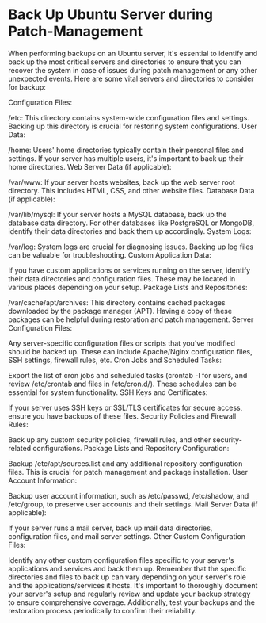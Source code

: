 # Back Up Ubuntu Server during Patch-Management 
When performing backups on an Ubuntu server, it's essential to identify and back up the most critical servers and directories to ensure that you can recover the system in case of issues during patch management or any other unexpected events. Here are some vital servers and directories to consider for backup:

Configuration Files:

/etc: This directory contains system-wide configuration files and settings. Backing up this directory is crucial for restoring system configurations.
User Data:

/home: Users' home directories typically contain their personal files and settings. If your server has multiple users, it's important to back up their home directories.
Web Server Data (if applicable):

/var/www: If your server hosts websites, back up the web server root directory. This includes HTML, CSS, and other website files.
Database Data (if applicable):

/var/lib/mysql: If your server hosts a MySQL database, back up the database data directory. For other databases like PostgreSQL or MongoDB, identify their data directories and back them up accordingly.
System Logs:

/var/log: System logs are crucial for diagnosing issues. Backing up log files can be valuable for troubleshooting.
Custom Application Data:

If you have custom applications or services running on the server, identify their data directories and configuration files. These may be located in various places depending on your setup.
Package Lists and Repositories:

/var/cache/apt/archives: This directory contains cached packages downloaded by the package manager (APT). Having a copy of these packages can be helpful during restoration and patch management.
Server Configuration Files:

Any server-specific configuration files or scripts that you've modified should be backed up. These can include Apache/Nginx configuration files, SSH settings, firewall rules, etc.
Cron Jobs and Scheduled Tasks:

Export the list of cron jobs and scheduled tasks (crontab -l for users, and review /etc/crontab and files in /etc/cron.d/). These schedules can be essential for system functionality.
SSH Keys and Certificates:

If your server uses SSH keys or SSL/TLS certificates for secure access, ensure you have backups of these files.
Security Policies and Firewall Rules:

Back up any custom security policies, firewall rules, and other security-related configurations.
Package Lists and Repository Configuration:

Backup /etc/apt/sources.list and any additional repository configuration files. This is crucial for patch management and package installation.
User Account Information:

Backup user account information, such as /etc/passwd, /etc/shadow, and /etc/group, to preserve user accounts and their settings.
Mail Server Data (if applicable):

If your server runs a mail server, back up mail data directories, configuration files, and mail server settings.
Other Custom Configuration Files:

Identify any other custom configuration files specific to your server's applications and services and back them up.
Remember that the specific directories and files to back up can vary depending on your server's role and the applications/services it hosts. It's important to thoroughly document your server's setup and regularly review and update your backup strategy to ensure comprehensive coverage. Additionally, test your backups and the restoration process periodically to confirm their reliability.
